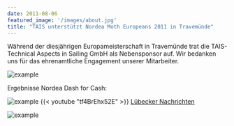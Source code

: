 ```yaml
---
date: 2011-08-06
featured_image: '/images/about.jpg'
title: "TAIS unterstützt Nordea Moth Europeans 2011 in Travemünde"
---
```

Während der diesjährigen Europameisterschaft in Travemünde trat die TAIS-Technical Aspects in Sailing GmbH als Nebensponsor auf. Wir bedanken uns für das ehrenamtliche Engagement unserer Mitarbeiter.

![example](/images/articles/b.jpg)

Ergebnisse Nordea Dash for Cash:

![example](/images/articles/c.jpg)
{{< youtube "tf4BrEhx52E" >}}
[Lübecker Nachrichten](chrome-extension://efaidnbmnnnibpcajpcglclefindmkaj/http://www.tais-gmbh.com/cms/wp-content/uploads/2011/08/Motten_30072011.pdf)

![example](/images/articles/d.jpg)



